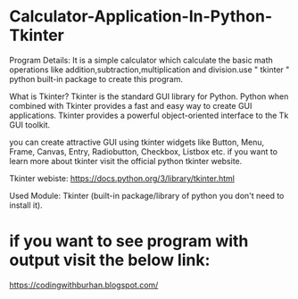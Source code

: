 # Calculator-Application-In-Python-Tkinter
Program Details:
It is a simple calculator which calculate the basic math operations like addition,subtraction,multiplication and division.use " tkinter " python built-in package to create this program.

What is Tkinter?
Tkinter is the standard GUI library for Python. Python when combined with Tkinter provides a fast and easy way to create GUI applications. Tkinter provides a powerful object-oriented interface to the Tk GUI toolkit.

you can create attractive GUI using tkinter widgets like Button, Menu, Frame, Canvas, Entry, Radiobutton, Checkbox, Listbox etc. if you want to learn more about tkinter visit the official python tkinter website.

Tkinter webiste:
https://docs.python.org/3/library/tkinter.html 



Used Module:
Tkinter (built-in package/library of python you don't need to install it).

# if you want to see program with output visit the below link:
https://codingwithburhan.blogspot.com/
